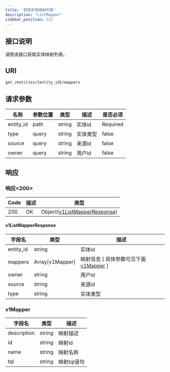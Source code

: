```yaml
---
title: '获取实体映射列表'
description: "ListMapper"
sidebar_position: 222
---
```

## 接口说明
调用该接口获取实体映射列表。

## URI

```
get /entities/{entity_id}/mappers
```

## 请求参数

| 名称 | 参数位置 | 类型 | 描述 |  是否必须 |
| ---- | ---------- | ----------- | ----------- | ----------- |    
| entity_id | path | string | 实体id |  Required |  
| type | query | string | 实体类型 |  false |
| source | query | string | 来源id |  false |
| owner | query | string | 用户id |  false |

## 响应


### 响应<200>
| Code | 描述 | 类型 |
| ---- | ----------- | ------ | 
| 200 | OK | Object([v1ListMapperResponse](#v1ListMapperResponse)) |

#### v1ListMapperResponse

| 字段名 | 类型 | 描述 |
| ---- | ---- | ----------- | 
| entity_id | string | 实体id |  
| mappers | Array[v1Mapper] | 映射信息 [ 具体参数可见下面 [v1Mapper](#v1Mapper) ] | 
| owner | string | 用户id | 
| source | string | 来源id | 
| type | string | 实体类型 |


### v1Mapper
| 字段名 | 类型 | 描述 |
| ---- | ---- | ----------- | 
| description | string | 映射描述 | 
| id | string | 映射id | 
| name | string | 映射名称 | 
| tql | string | 映射tql语句 |







